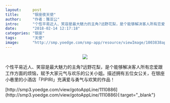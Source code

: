 ```yaml
---
layout:     post
title:      "银座夜天使"
author:     "作者：雅亚公"
intro:      "个性平易近人、笑容是最大魅力的主角?远野花梨，是个能够解决客人所有恋爱跟工作方面的烦恼，赋予大家元气与欢乐的公关小姐。描述拥有五位女公关，在银座小巷里的小酒店「PIPIRI」充满爱与勇气与欢笑的作品！"
date:       "2018-02-14 12:17:18"
categories: "银座"
tags:       "天使"
image:      "http://smp.yoedge.com/smp-app/resource/viewImage/1003838appline.png"
---
```

<div style="text-align: center">
<p><img src="http://smp.yoedge.com/smp-app/resource/viewImage/1003838appline.png"/></p>
</div>
<p class="post-meta">
<span>个性平易近人、笑容是最大魅力的主角?远野花梨，是个能够解决客人所有恋爱跟工作方面的烦恼，赋予大家元气与欢乐的公关小姐。描述拥有五位女公关，在银座小巷里的小酒店「PIPIRI」充满爱与勇气与欢笑的作品！</span>
</p>
[http://smp3.yoedge.com/view/gotoAppLine/1110886](http://smp3.yoedge.com/view/gotoAppLine/1110886){:target="_blank"}



